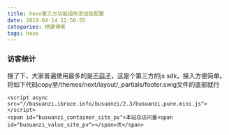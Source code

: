 ```yaml
---
title: hexo第三方功能组件添加及配置
date: 2019-04-14 12:56:55
categories: 搭建博客
tags: hexo
---
```



### 访客统计
搜了下，大家普遍使用最多的是[不蒜子](https://busuanzi.ibruce.info/)，这是个第三方的js sdk，接入方便简单。
将如下代码copy至/themes/next/layout/_partials/footer.swig文件的底部就行

    <script async src="//busuanzi.ibruce.info/busuanzi/2.3/busuanzi.pure.mini.js"></script>
    <span id="busuanzi_container_site_pv">本站总访问量<span id="busuanzi_value_site_pv"></span>次</span>




